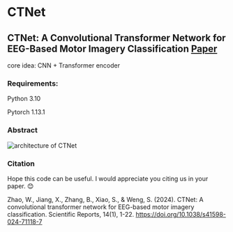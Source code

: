 # CTNet
## CTNet: A Convolutional Transformer Network for EEG-Based Motor Imagery Classification [Paper](https://www.nature.com/articles/s41598-024-71118-7)
core idea: CNN + Transformer encoder

### Requirements:
Python 3.10

Pytorch 1.13.1

### Abstract
![architecture of CTNet](https://raw.githubusercontent.com/snailpt/CTNet/main/architecture.png)


### Citation
Hope this code can be useful. I would appreciate you citing us in your paper. 😊

Zhao, W., Jiang, X., Zhang, B., Xiao, S., & Weng, S. (2024). CTNet: A convolutional transformer network for EEG-based motor imagery classification. Scientific Reports, 14(1), 1-22. https://doi.org/10.1038/s41598-024-71118-7

